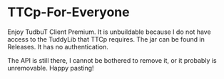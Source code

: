 # TTCp-For-Everyone
Enjoy TudbuT Client Premium.
It is unbuildable because I do not have access to the TuddyLib that TTCp requires.
The jar can be found in Releases. It has no authentication.

The API is still there, I cannot be bothered to remove it, or it probably is unremovable.
Happy pasting!
